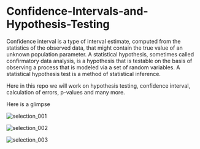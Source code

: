 # Confidence-Intervals-and-Hypothesis-Testing

Confidence interval is a type of interval estimate, computed from the statistics of the observed data, that might contain the true value of an unknown population parameter. A statistical hypothesis, sometimes called confirmatory data analysis, is a hypothesis that is testable on the basis of observing a process that is modeled via a set of random variables. A statistical hypothesis test is a method of statistical inference.

Here in this repo we will work on hypothesis testing, confidence interval, calculation of errors, p-values and many more.

Here is a glimpse


![selection_001](https://user-images.githubusercontent.com/42818784/46548389-9906d900-c8ec-11e8-94f1-d52f789bc0cc.png)

![selection_002](https://user-images.githubusercontent.com/42818784/46548390-9906d900-c8ec-11e8-816c-7e2646df225e.png)

![selection_003](https://user-images.githubusercontent.com/42818784/46548392-999f6f80-c8ec-11e8-8bca-4db836e970a0.png)



